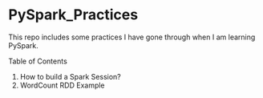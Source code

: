 # PySpark_Practices

This repo includes some practices I have gone through when I am learning PySpark.

Table of Contents
1. How to build a Spark Session?
2. WordCount RDD Example 
